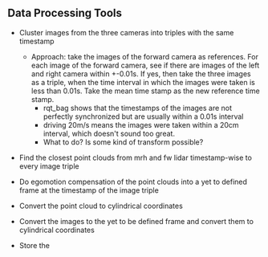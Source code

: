 ## Data Processing Tools

- Cluster images from the three cameras into triples with the same timestamp
  - Approach: take the images of the forward camera as references. For each image of the forward camera, see if there are images of the left and right  camera within +-0.01s. If yes, then take the three images as a triple, when the time interval in which the images were taken is less than 0.01s. Take the mean time stamp as the new reference time stamp.
    - rqt_bag shows that the timestamps of the images are not perfectly synchronized but are usually within a 0.01s interval 
    - driving 20m/s means the images were taken within a 20cm interval, which doesn't sound too great.
    - What to do? Is some kind of transform possible?


- Find the closest point clouds from mrh and fw lidar timestamp-wise to every image triple
- Do egomotion compensation of the point clouds into a yet to defined frame at the timestamp of the image triple
- Convert the point cloud to cylindrical coordinates
- Convert the images to the yet to be defined frame and convert them to cylindrical coordinates
- Store the 